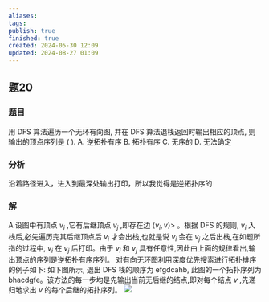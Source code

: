 ```yaml
---
aliases: 
tags: 
publish: true
finished: true
created: 2024-05-30 12:09
updated: 2024-08-27 01:09
---
```

## 题20
### 题目
用 DFS 算法遍历一个无环有向图, 并在 DFS 算法退栈返回时输出相应的顶点, 则输出的顶点序列是 ( ).
A. 逆拓扑有序 
B. 拓扑有序 
C. 无序的 
D. 无法确定
### 分析
沿着路径进入，进入到最深处输出打印，所以我觉得是逆拓扑序的
### 解
A
设图中有顶点 ${v}_{i}$ ,它有后继顶点 ${v}_{j}$ ,即存在边 $\langle  {{v}_{i},v}\rangle   >$ 。根据 DFS 的规则, ${v}_{i}$ 入栈后,必先遍历完其后继顶点后 ${v}_{i}$ 才会出栈,也就是说 ${v}_{i}$ 会在 ${v}_{j}$ 之后出栈,在如题所指的过程中, ${v}_{i}$ 在 ${v}_{j}$ 后打印。由于 ${v}_{i}$ 和 ${v}_{j}$ 具有任意性,因此由上面的规律看出,输出顶点的序列是逆拓扑有序序列。
对有向无环图利用深度优先搜索进行拓扑排序的例子如下: 如下图所示, 退出 DFS 栈的顺序为 efgdcahb, 此图的一个拓扑序列为 bhacdgfe。该方法的每一步均是先输出当前无后继的结点,即对每个结点 $v$ ,先递归地求出 $v$ 的每个后继的拓扑序列。
![](https://img.hwenyi.tech/202409090204104.webp)

